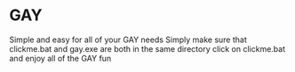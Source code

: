 # GAY
Simple and easy for all of your GAY needs
Simply make sure that clickme.bat and gay.exe are both in the same directory
click on clickme.bat and enjoy all of the GAY fun

